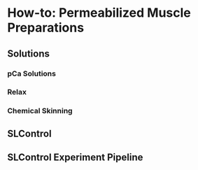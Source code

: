 # How-to: Permeabilized Muscle Preparations
## Solutions
### pCa Solutions
### Relax
### Chemical Skinning
## SLControl
## SLControl Experiment Pipeline
